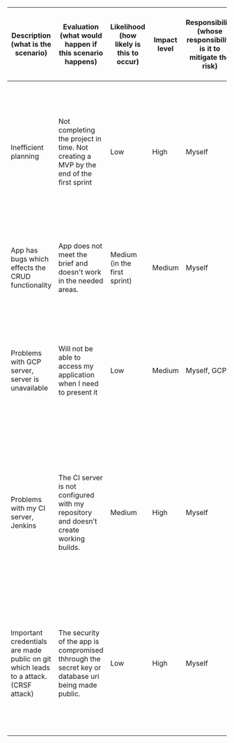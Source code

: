 | Description (what is the scenario)                                                  | Evaluation (what would happen if this scenario happens)                                           | Likelihood (how likely is this to occur) | Impact level | Responsibility (whose responsibility is it to mitigate the risk) | Response (what would we do if the scenario occurs)                                                                                         | Control Measures (what can we do to decrease the likelihood / impact))                                                                                                                  | Review - What actually happened?                                                                                                                                                                                 |
| ----------------------------------------------------------------------------------- | ------------------------------------------------------------------------------------------------- | ---------------------------------------- | ------------ | ---------------------------------------------------------------- | ------------------------------------------------------------------------------------------------------------------------------------------ | --------------------------------------------------------------------------------------------------------------------------------------------------------------------------------------- | ---------------------------------------------------------------------------------------------------------------------------------------------------------------------------------------------------------------- |
| Inefficient planning                                                                | Not completing the project in time. Not creating a MVP by the end of the first sprint             | Low                                      | High         | Myself                                                           | Re-evaluate what needs to be done to get the MVP completed and inform the 'stakeholders' when I will demonstrate the project               | Carrying out any possible tasks as soon as possible. Plan the sprints taking into account what we are learning. Use a Kanban board and work in sprints.                                 | The controls measures were used effectively. I achieved a MVP within the first couple days of project.                                                                                                           |
| App has bugs which effects the CRUD functionality                                   | App does not meet the brief and doesn't work in the needed areas.                                 | Medium (in the first sprint)             | Medium       | Myself                                                           | Evaluate where the problems are by reading the pytest reports and resolve the issues accordingly.                                          | To decrease the impact we can make sure to design unit tests which cover the main CRUD functions of the app.                                                                            | Units test were written for the main CRUD functions. Consequently, the app works well in these areas.                                                                                                            |
| Problems with GCP server, server is unavailable                                     | Will not be able to access my application when I need to present it                               | Low                                      | Medium       | Myself, GCP                                                      | Reschedule the presentation, and wait for availability or demonstrate with the virtual environment/localhost:5000.                         | Make sure the server is highly-available. Set up project in virtual environment.                                                                                                        | This risk has not been an issue throughout the whole project. If it does happen on presentation day I can still demonstrate the project on the local host.                                                       |
| Problems with my CI server, Jenkins                                                 | The CI server is not configured with my repository and doesn’t create working builds.             | Medium                                   | High         | Myself                                                           | Re-configure the CI server so that it produces working build and sends the repositories to the build tool and pytest.                      | In sprint planning, assure the minimum passing criteria for this task Is met first i.e. Make sure Jenkins is installed and automated something to do with flask such as running pytest. | The control measures have been followed and Jenkins is currently being used to automate testing whenever there is a push to the main branch. This was achieved well in advance. ( two days before the deadline.) |
| Important credentials are made public on git which leads to a attack. (CRSF attack) | The security of the app is compromised thhrough the secret key or database uri being made public. | Low                                      | High         | Myself                                                           | Remove the credentials from the repository as soon as possible. Revert the repository to a earlier version.                                | Use a gitignore file. Use environment variables for database URI and WTForms                                                                                                            | By using environment variables these credentials have been kept private. In the test script used by Jenkins the credentials plugin is used to continue keeping these private.                                    |
|                                                                                     |                                                                                                   |                                          |              |                                                                  |                                                                                                                                            |                                                                                                                                                                                         |                                                                                                                                                                                                                  |
|                                                                                     |                                                                                                   |                                          |              |                                                                  |                                                                                                                                            |                                                                                                                                                                                         |                                                                                                                                                                                                                  |
